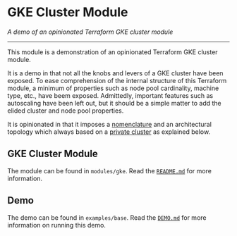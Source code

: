 # GKE Cluster Module
_A demo of an opinionated Terraform GKE cluster module_

---

This module is a demonstration of an opinionated Terraform GKE cluster module.

It is a demo in that not all the knobs and levers of a GKE cluster have been
exposed.  To ease comprehension of the internal structure of this Terraform
module, a minimum of properties such as node pool cardinality, machine type,
etc., have beem exposed.  Admittedly, important features such as autoscaling
have been left out, but it should be a simple matter to add the elided cluster
and node pool properties.

It is opinionated in that it imposes a [nomenclature](https://github.com/maguro/abridge/blob/master/docs/nomenclature.md)
and an architectural topology which always based on a [private cluster](https://cloud.google.com/kubernetes-engine/docs/how-to/private-clusters)
as explained below.

## GKE Cluster Module

The module can be found in `modules/gke`.  Read the [`README.md`](https://github.com/maguro/abridge/tree/master/modules/gke/README.md)
for more information.

## Demo

The demo can be found in `examples/base`.  Read the [`DEMO.md`](https://github.com/maguro/abridge/tree/master/examples/DEMO.md)
for more information on running this demo.